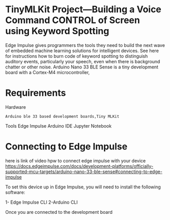 # TinyMLKit Project—Building a Voice Command CONTROL of Screen using Keyword Spotting

Edge Impulse gives programmers the tools they need to build the next wave of embedded machine learning solutions for intelligent devices.
See here for instructions how to burn code of keyword spotting to distinguish auditory events, particularly your speech, even when there is background chatter or other noise.  Arduino Nano 33 BLE Sense is a tiny development board with a Cortex-M4 microcontroller,

# Requirements
Hardware

    Arduino ble 33 based development boards,Tiny MLKit 

Tools
     Edge Impulse
     Arduino IDE
     Jupyter Notebook

# Connecting to Edge Impulse

here is link of video hpw to connect edge impulse with your device
https://docs.edgeimpulse.com/docs/development-platforms/officially-supported-mcu-targets/arduino-nano-33-ble-sense#connecting-to-edge-impulse

To set this device up in Edge Impulse, you will need to install the following software:

1- Edge Impulse CLI
2-Arduino CLI

Once you are connected to the development board


